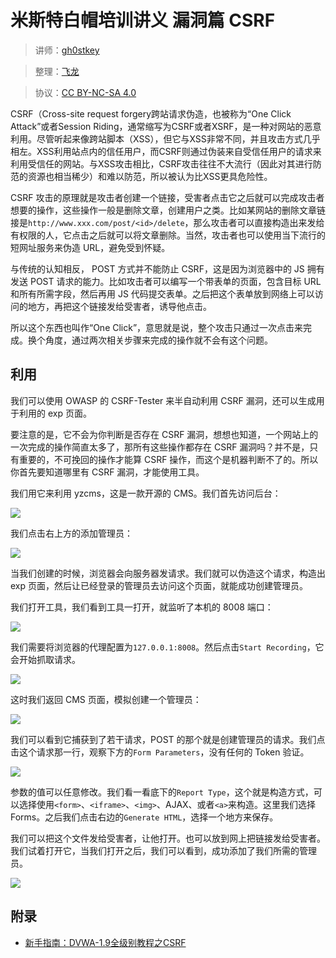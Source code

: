 # 米斯特白帽培训讲义 漏洞篇 CSRF

> 讲师：[gh0stkey](https://www.zhihu.com/people/gh0stkey/answers)

> 整理：[飞龙](https://github.com/)

> 协议：[CC BY-NC-SA 4.0](http://creativecommons.org/licenses/by-nc-sa/4.0/)

CSRF（Cross-site request forgery跨站请求伪造，也被称为“One Click Attack”或者Session Riding，通常缩写为CSRF或者XSRF，是一种对网站的恶意利用。尽管听起来像跨站脚本（XSS），但它与XSS非常不同，并且攻击方式几乎相左。XSS利用站点内的信任用户，而CSRF则通过伪装来自受信任用户的请求来利用受信任的网站。与XSS攻击相比，CSRF攻击往往不大流行（因此对其进行防范的资源也相当稀少）和难以防范，所以被认为比XSS更具危险性。

CSRF 攻击的原理就是攻击者创建一个链接，受害者点击它之后就可以完成攻击者想要的操作，这些操作一般是删除文章，创建用户之类。比如某网站的删除文章链接是`http://www.xxx.com/post/<id>/delete`，那么攻击者可以直接构造出来发给有权限的人，它点击之后就可以将文章删除。当然，攻击者也可以使用当下流行的短网址服务来伪造 URL，避免受到怀疑。

与传统的认知相反， POST 方式并不能防止 CSRF，这是因为浏览器中的 JS 拥有发送 POST 请求的能力。比如攻击者可以编写一个带表单的页面，包含目标 URL 和所有所需字段，然后再用 JS 代码提交表单。之后把这个表单放到网络上可以访问的地方，再把这个链接发给受害者，诱导他点击。

所以这个东西也叫作“One Click”，意思就是说，整个攻击只通过一次点击来完成。换个角度，通过两次相关步骤来完成的操作就不会有这个问题。

## 利用

我们可以使用 OWASP 的 CSRF-Tester 来半自动利用 CSRF 漏洞，还可以生成用于利用的 exp 页面。

要注意的是，它不会为你判断是否存在 CSRF 漏洞，想想也知道，一个网站上的一次完成的操作简直太多了，那所有这些操作都存在 CSRF 漏洞吗？并不是，只有重要的，不可挽回的操作才能算 CSRF 操作，而这个是机器判断不了的。所以你首先要知道哪里有 CSRF 漏洞，才能使用工具。

我们用它来利用 yzcms，这是一款开源的 CMS。我们首先访问后台：

![](http://ww3.sinaimg.cn/large/841aea59jw1fb40lekxl5j213s0nt413.jpg)

我们点击右上方的添加管理员：

![](http://ww2.sinaimg.cn/large/841aea59jw1fb40liam0fj2093091t8p.jpg)

当我们创建的时候，浏览器会向服务器发请求。我们就可以伪造这个请求，构造出 exp 页面，然后让已经登录的管理员去访问这个页面，就能成功创建管理员。

我们打开工具，我们看到工具一打开，就监听了本机的 8008 端口：

![](http://ww4.sinaimg.cn/large/841aea59jw1fb40lp01zej20yk0jnaby.jpg)

我们需要将浏览器的代理配置为`127.0.0.1:8008`。然后点击`Start Recording`，它会开始抓取请求。

![](http://ww3.sinaimg.cn/large/841aea59jw1fb40luqzojj20km0g7t9m.jpg)

这时我们返回 CMS 页面，模拟创建一个管理员：

![](http://ww2.sinaimg.cn/large/841aea59jw1fb40lrx03pj209009b74d.jpg)

我们可以看到它捕获到了若干请求，POST 的那个就是创建管理员的请求。我们点击这个请求那一行，观察下方的`Form Parameters`，没有任何的 Token 验证。

![](http://ww2.sinaimg.cn/large/841aea59jw1fb40m8khmhj20km0ga3zw.jpg)

参数的值可以任意修改。我们看一看底下的`Report Type`，这个就是构造方式，可以选择使用`<form>`、`<iframe>`、`<img>`、AJAX、或者`<a>`来构造。这里我们选择 Forms。之后我们点击右边的`Generate HTML`，选择一个地方来保存。

我们可以把这个文件发给受害者，让他打开。也可以放到网上把链接发给受害者。我们试着打开它，当我们打开之后，我们可以看到，成功添加了我们所需的管理员。

![](http://ww4.sinaimg.cn/large/841aea59jw1fb40mbjgt9j213s0mogn7.jpg)

## 附录

+   [新手指南：DVWA-1.9全级别教程之CSRF](http://www.freebuf.com/articles/web/118352.html)